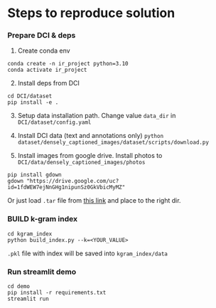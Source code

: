 # Steps to reproduce solution

### Prepare DCI & deps

1. Create conda env
```
conda create -n ir_project python=3.10
conda activate ir_project
```

2. Install deps from DCI 
```
cd DCI/dataset
pip install -e .
```
3. Setup data installation path. Change value `data_dir` in `DCI/dataset/config.yaml`

4. Install DCI data (text and annotations only)
`python dataset/densely_captioned_images/dataset/scripts/download.py `

5. Install images from google drive. Install photos to `DCI/data/densely_captioned_images/photos`
```
pip install gdown
gdown "https://drive.google.com/uc?id=1fdWEW7ejNnGHg1nipunSz0GkVbicMyMZ"
```
Or just load `.tar` file from [this link](https://drive.google.com/file/d/1fdWEW7ejNnGHg1nipunSz0GkVbicMyMZ/view?usp=sharing) and place to the right dir.


### BUILD k-gram index
```
cd kgram_index
python build_index.py --k=<YOUR_VALUE>
```
`.pkl` file with index will be saved into `kgram_index/data` 

### Run streamlit demo
```
cd demo
pip install -r requirements.txt
streamlit run 
```